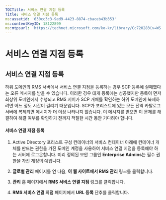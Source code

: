 ```yaml
---
TOCTitle: 서비스 연결 지점 등록
Title: 서비스 연결 지점 등록
ms:assetid: '630cc3c3-9ed9-4423-8874-cbaceb43b353'
ms:contentKeyID: 18122899
ms:mtpsurl: 'https://technet.microsoft.com/ko-kr/library/Cc720283(v=WS.10)'
---
```


서비스 연결 지점 등록
=====================

서비스 연결 지점 등록
---------------------

하위 도메인의 RMS 서버에서 서비스 연결 지점을 등록하는 경우 SCP 등록에 실패했다는 오류 메시지를 받을 수 있습니다. 이러한 경우 대개 등록에는 성공했지만 등록이 먼저 최상위 도메인에서 수행되고 RMS 서버가 SCP 개체를 확인하는 하위 도메인에 복제하려면 어느 정도 시간이 걸리기 때문입니다. SCP가 포리스트에 있는 모든 전역 카탈로그 서버에 복제되면 메시지가 더 이상 나타나지 않습니다. 이 메시지를 받으면 이 문제를 해결하여 해결 여부를 확인하기 전까지 적절한 시간 동안 기다려야 합니다.

#### 서비스 연결 지점 등록

1.  Active Directory 포리스트 구성 컨테이너의 서비스 컨테이너 아래에 컨테이너 개체를 만드는 권한을 가진 도메인 계정을 사용하여 서비스 연결 지점을 등록해야 하는 서버에 로그온합니다. 미리 정의된 보안 그룹인 **Enterprise Admins**는 필수 권한을 가진 계정의 예입니다.

2.  **글로벌 관리** 페이지를 연 다음, **이 웹 사이트에서 RMS 관리** 링크를 클릭합니다.

3.  **관리** 홈 페이지에서 **RMS 서비스 연결 지점** 링크를 클릭합니다.

4.  **RMS 서비스 연결 지점** 페이지에서 **URL 등록** 단추를 클릭합니다.
